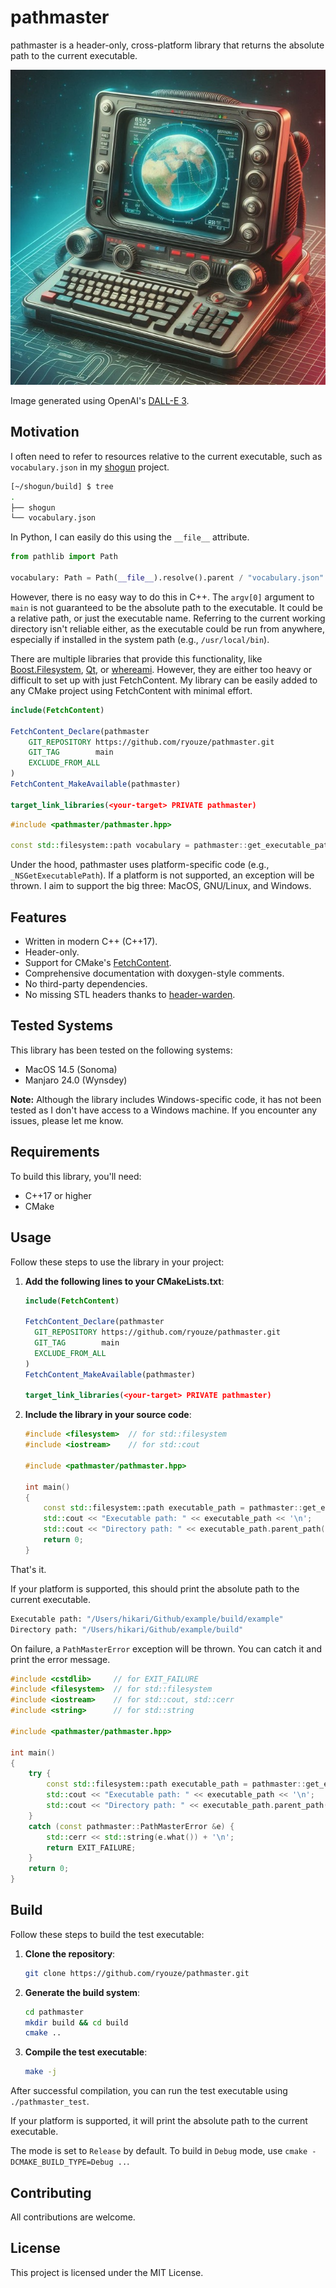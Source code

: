 # pathmaster

pathmaster is a header-only, cross-platform library that returns the absolute path to the current executable.

![Retrofuturistic laptop](/assets/hero.jpeg)

Image generated using OpenAI's [DALL-E 3](https://openai.com/dall-e-3).


## Motivation

I often need to refer to resources relative to the current executable, such as `vocabulary.json` in my [shogun](https://github.com/ryouze/shogun) project.

```bash
[~/shogun/build] $ tree
.
├── shogun
└── vocabulary.json
```

In Python, I can easily do this using the `__file__` attribute.

```python
from pathlib import Path

vocabulary: Path = Path(__file__).resolve().parent / "vocabulary.json"
```

However, there is no easy way to do this in C++. The `argv[0]` argument to `main` is not guaranteed to be the absolute path to the executable. It could be a relative path, or just the executable name. Referring to the current working directory isn't reliable either, as the executable could be run from anywhere, especially if installed in the system path (e.g., `/usr/local/bin`).

There are multiple libraries that provide this functionality, like [Boost.Filesystem](https://www.boost.org/doc/libs/1_34_0/libs/filesystem/doc/index.htm), [Qt](https://doc.qt.io/qt-5/qcoreapplication.html#applicationFilePath), or [whereami](https://github.com/gpakosz/whereami). However, they are either too heavy or difficult to set up with just FetchContent. My library can be easily added to any CMake project using FetchContent with minimal effort.

```cmake
include(FetchContent)

FetchContent_Declare(pathmaster
    GIT_REPOSITORY https://github.com/ryouze/pathmaster.git
    GIT_TAG        main
    EXCLUDE_FROM_ALL
)
FetchContent_MakeAvailable(pathmaster)

target_link_libraries(<your-target> PRIVATE pathmaster)
```

```cpp
#include <pathmaster/pathmaster.hpp>

const std::filesystem::path vocabulary = pathmaster::get_executable_path().parent_path() / "vocabulary.json";
```

Under the hood, pathmaster uses platform-specific code (e.g., `_NSGetExecutablePath`). If a platform is not supported, an exception will be thrown. I aim to support the big three: MacOS, GNU/Linux, and Windows.


## Features

- Written in modern C++ (C++17).
- Header-only.
- Support for CMake's [FetchContent](https://www.foonathan.net/2022/06/cmake-fetchcontent/).
- Comprehensive documentation with doxygen-style comments.
- No third-party dependencies.
- No missing STL headers thanks to [header-warden](https://github.com/ryouze/header-warden).


## Tested Systems

This library has been tested on the following systems:

- MacOS 14.5 (Sonoma)
- Manjaro 24.0 (Wynsdey)

**Note:** Although the library includes Windows-specific code, it has not been tested as I don't have access to a Windows machine. If you encounter any issues, please let me know.


## Requirements

To build this library, you'll need:

- C++17 or higher
- CMake


## Usage

Follow these steps to use the library in your project:

1. **Add the following lines to your CMakeLists.txt**:
    ```cmake
    include(FetchContent)

    FetchContent_Declare(pathmaster
      GIT_REPOSITORY https://github.com/ryouze/pathmaster.git
      GIT_TAG        main
      EXCLUDE_FROM_ALL
    )
    FetchContent_MakeAvailable(pathmaster)

    target_link_libraries(<your-target> PRIVATE pathmaster)
    ```

2. **Include the library in your source code**:
    ```cpp
    #include <filesystem>  // for std::filesystem
    #include <iostream>    // for std::cout

    #include <pathmaster/pathmaster.hpp>

    int main()
    {
        const std::filesystem::path executable_path = pathmaster::get_executable_path();
        std::cout << "Executable path: " << executable_path << '\n';
        std::cout << "Directory path: " << executable_path.parent_path() << '\n';
        return 0;
    }
    ```

That's it.

If your platform is supported, this should print the absolute path to the current executable.

```bash
Executable path: "/Users/hikari/Github/example/build/example"
Directory path: "/Users/hikari/Github/example/build"
```

On failure, a `PathMasterError` exception will be thrown. You can catch it and print the error message.

```cpp
#include <cstdlib>     // for EXIT_FAILURE
#include <filesystem>  // for std::filesystem
#include <iostream>    // for std::cout, std::cerr
#include <string>      // for std::string

#include <pathmaster/pathmaster.hpp>

int main()
{
    try {
        const std::filesystem::path executable_path = pathmaster::get_executable_path();
        std::cout << "Executable path: " << executable_path << '\n';
        std::cout << "Directory path: " << executable_path.parent_path() << '\n';
    }
    catch (const pathmaster::PathMasterError &e) {
        std::cerr << std::string(e.what()) + '\n';
        return EXIT_FAILURE;
    }
    return 0;
}
```


## Build

Follow these steps to build the test executable:

1. **Clone the repository**:
    ```bash
    git clone https://github.com/ryouze/pathmaster.git
    ```

2. **Generate the build system**:
    ```bash
    cd pathmaster
    mkdir build && cd build
    cmake ..
    ```

3. **Compile the test executable**:
    ```bash
    make -j
    ```

After successful compilation, you can run the test executable using `./pathmaster_test`.

If your platform is supported, it will print the absolute path to the current executable.

The mode is set to `Release` by default. To build in `Debug` mode, use `cmake -DCMAKE_BUILD_TYPE=Debug ..`.


## Contributing

All contributions are welcome.


## License

This project is licensed under the MIT License.
